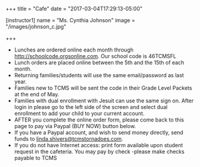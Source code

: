 +++
title = "Cafe"
date = "2017-03-04T17:29:13-05:00"

[instructor1]
name = "Ms. Cynthia Johnson"
image = "/images/johnson_c.jpg"

+++

* Lunches are ordered online each month through http://schoolcode.orgsonline.com. Our school code is 46TCMSFL
* Lunch orders are placed online between the 5th and the 15th of each month.
* Returning families/students will use the same email/password as last year.
* Families new to TCMS will be sent the code in their Grade Level Packets at the end of May.
* Families with dual enrollment with Jesuit can use the same sign on. After login in please go to the left side of the screen and select dual enrollment to add your child to your current account.
* AFTER you complete the online order form, please come back to this page to pay via Paypal (BUY NOW) button below.
* If you have a Paypal account, and wish to send money directly, send funds to linda.shivers@tcmstornadoes.com.
* If you do not have Internet access: print form available upon student request in the cafeteria. You may pay by check -please make checks payable to TCMS

